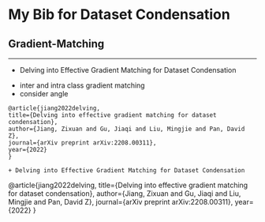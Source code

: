 # My Bib for Dataset Condensation

## Gradient-Matching
***
+ Delving into Effective Gradient Matching for Dataset Condensation

- inter and intra class gradient matching
- consider angle 
```
@article{jiang2022delving,
title={Delving into effective gradient matching for dataset condensation},
author={Jiang, Zixuan and Gu, Jiaqi and Liu, Mingjie and Pan, David Z},
journal={arXiv preprint arXiv:2208.00311},
year={2022}
}

+ Delving into Effective Gradient Matching for Dataset Condensation
```
@article{jiang2022delving,
title={Delving into effective gradient matching for dataset condensation},
author={Jiang, Zixuan and Gu, Jiaqi and Liu, Mingjie and Pan, David Z},
journal={arXiv preprint arXiv:2208.00311},
year={2022}
}

